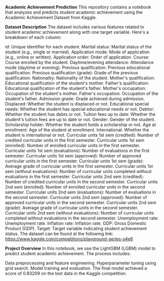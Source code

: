 **Academic Achievement Prediction**
This repository contains a notebook that analyzes and predicts student academic achievement using the Academic Achievement Dataset from Kaggle.

**Dataset Description**
The dataset includes various features related to student academic achievement along with one target variable. Here's a breakdown of each column:

id: Unique identifier for each student.
Marital status: Marital status of the student (e.g., single or married).
Application mode: Mode of application (e.g., online or written).
Application order: Order of application.
Course: Course enrolled by the student.
Daytime/evening attendance: Attendance mode (daytime or evening).
Previous qualification: Previous educational qualification.
Previous qualification (grade): Grade of the previous qualification.
Nationality: Nationality of the student.
Mother's qualification: Educational qualification of the student's mother.
Father's qualification: Educational qualification of the student's father.
Mother's occupation: Occupation of the student's mother.
Father's occupation: Occupation of the student's father.
Admission grade: Grade achieved during admission.
Displaced: Whether the student is displaced or not.
Educational special needs: Whether the student has special educational needs or not.
Debtor: Whether the student has debts or not.
Tuition fees up to date: Whether the student's tuition fees are up to date or not.
Gender: Gender of the student.
Scholarship holder: Whether the student holds a scholarship or not.
Age at enrollment: Age of the student at enrollment.
International: Whether the student is international or not.
Curricular units 1st sem (credited): Number of credited curricular units in the first semester.
Curricular units 1st sem (enrolled): Number of enrolled curricular units in the first semester.
Curricular units 1st sem (evaluations): Number of evaluations in the first semester.
Curricular units 1st sem (approved): Number of approved curricular units in the first semester.
Curricular units 1st sem (grade): Average grade of curricular units in the first semester.
Curricular units 1st sem (without evaluations): Number of curricular units completed without evaluations in the first semester.
Curricular units 2nd sem (credited): Number of credited curricular units in the second semester.
Curricular units 2nd sem (enrolled): Number of enrolled curricular units in the second semester.
Curricular units 2nd sem (evaluations): Number of evaluations in the second semester.
Curricular units 2nd sem (approved): Number of approved curricular units in the second semester.
Curricular units 2nd sem (grade): Average grade of curricular units in the second semester.
Curricular units 2nd sem (without evaluations): Number of curricular units completed without evaluations in the second semester.
Unemployment rate: Unemployment rate.
Inflation rate: Inflation rate.
GDP: Gross Domestic Product (GDP).
Target: Target variable indicating student achievement status.
The dataset can be found at the following link: https://www.kaggle.com/competitions/playground-series-s4e6

**Project Overview**
In this notebook, we use the LightGBM (LGBM) model to predict student academic achievement. The process includes:

Data preprocessing and feature engineering.
Hyperparameter tuning using grid search.
Model training and evaluation.
The final model achieved a score of 0.83209 on the test data in the Kaggle competition.
